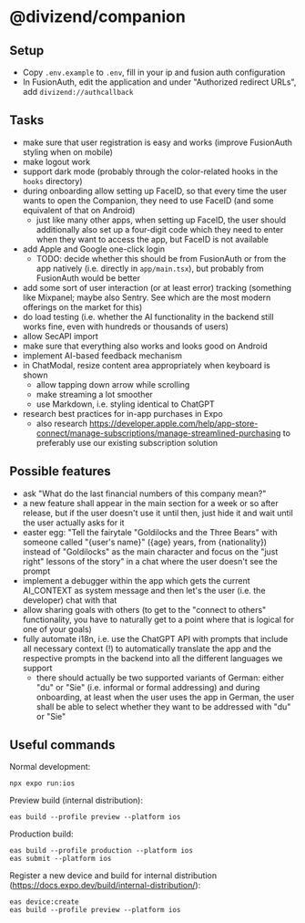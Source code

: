 # @divizend/companion

## Setup

- Copy `.env.example` to `.env`, fill in your ip and fusion auth configuration
- In FusionAuth, edit the application and under "Authorized redirect URLs", add `divizend://authcallback`

## Tasks

- make sure that user registration is easy and works (improve FusionAuth styling when on mobile)
- make logout work
- support dark mode (probably through the color-related hooks in the `hooks` directory)
- during onboarding allow setting up FaceID, so that every time the user wants to open the Companion, they need to use FaceID (and some equivalent of that on Android)
  - just like many other apps, when setting up FaceID, the user should additionally also set up a four-digit code which they need to enter when they want to access the app, but FaceID is not available
- add Apple and Google one-click login
  - TODO: decide whether this should be from FusionAuth or from the app natively (i.e. directly in `app/main.tsx`), but probably from FusionAuth would be better
- add some sort of user interaction (or at least error) tracking (something like Mixpanel; maybe also Sentry. See which are the most modern offerings on the market for this)
- do load testing (i.e. whether the AI functionality in the backend still works fine, even with hundreds or thousands of users)
- allow SecAPI import
- make sure that everything also works and looks good on Android
- implement AI-based feedback mechanism
- in ChatModal, resize content area appropriately when keyboard is shown
  - allow tapping down arrow while scrolling
  - make streaming a lot smoother
  - use Markdown, i.e. styling identical to ChatGPT
- research best practices for in-app purchases in Expo
  - also research https://developer.apple.com/help/app-store-connect/manage-subscriptions/manage-streamlined-purchasing to preferably use our existing subscription solution

## Possible features

- ask "What do the last financial numbers of this company mean?"
- a new feature shall appear in the main section for a week or so after release, but if the user doesn't use it until then, just hide it and wait until the user actually asks for it
- easter egg: "Tell the fairytale "Goldilocks and the Three Bears" with someone called "{user's name}" ({age} years, from {nationality}) instead of "Goldilocks" as the main character and focus on the "just right" lessons of the story" in a chat where the user doesn't see the prompt
- implement a debugger within the app which gets the current AI_CONTEXT as system message and then let's the user (i.e. the developer) chat with that
- allow sharing goals with others (to get to the "connect to others" functionality, you have to naturally get to a point where that is logical for one of your goals)
- fully automate i18n, i.e. use the ChatGPT API with prompts that include all necessary context (!) to automatically translate the app and the respective prompts in the backend into all the different languages we support
  - there should actually be two supported variants of German: either "du" or "Sie" (i.e. informal or formal addressing) and during onboarding, at least when the user uses the app in German, the user shall be able to select whether they want to be addressed with "du" or "Sie"

## Useful commands

Normal development:

```
npx expo run:ios
```

Preview build (internal distribution):

```
eas build --profile preview --platform ios
```

Production build:

```
eas build --profile production --platform ios
eas submit --platform ios
```

Register a new device and build for internal distribution (https://docs.expo.dev/build/internal-distribution/):

```
eas device:create
eas build --profile preview --platform ios
```
